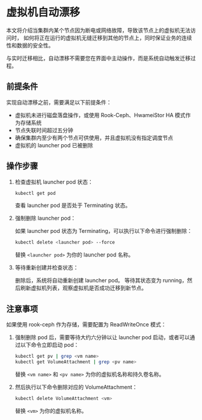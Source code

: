 # 虚拟机自动漂移

本文将介绍当集群内某个节点因为断电或网络故障，导致该节点上的虚拟机无法访问时，
如何将正在运行的虚拟机无缝迁移到其他的节点上，同时保证业务的连续性和数据的安全性。

与实时迁移相比，自动漂移不需要您在界面中主动操作，而是系统自动触发迁移过程。

## 前提条件

实现自动漂移之前，需要满足以下前提条件：

- 虚拟机未进行磁盘落盘操作，或使用 Rook-Ceph、HwameiStor HA 模式作为存储系统
- 节点失联时间超过五分钟
- 确保集群内至少有两个节点可供使用，并且虚拟机没有指定调度节点
- 虚拟机的 launcher pod 已被删除

## 操作步骤

1. 检查虚拟机 launcher pod 状态：

    ```sh
    kubectl get pod
    ```

    查看 launcher pod 是否处于 Terminating 状态。

2. 强制删除 launcher pod：

    如果 launcher pod 状态为 Terminating，可以执行以下命令进行强制删除：

    ```sh
    kubectl delete <launcher pod> --force
    ```

    替换 `<launcher pod>` 为你的 launcher pod 名称。

3. 等待重新创建并检查状态：

    删除后，系统将自动重新创建 launcher pod。
    等待其状态变为 running，然后刷新虚拟机列表，观察虚拟机是否成功迁移到新节点。

## 注意事项

如果使用 rook-ceph 作为存储，需要配置为 ReadWriteOnce 模式：

1. 强制删除 pod 后，需要等待大约六分钟以让 launcher pod 启动，或者可以通过以下命令立即启动 pod：

    ```sh
    kubectl get pv | grep <vm name>
    kubectl get VolumeAttachment | grep <pv name>
    ```

    替换 `<vm name>` 和 `<pv name>` 为你的虚拟机名称和持久卷名称。

2. 然后执行以下命令删除对应的 VolumeAttachment：

    ```sh
    kubectl delete VolumeAttachment <vm>
    ```

    替换 `<vm>` 为你的虚拟机名称。
